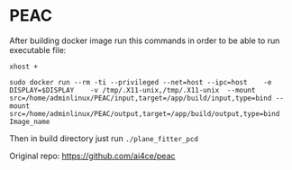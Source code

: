 # PEAC

After building docker image run this commands in order to be able to run executable file:
```
xhost +

sudo docker run --rm -ti --privileged --net=host --ipc=host    -e DISPLAY=$DISPLAY    -v /tmp/.X11-unix,/tmp/.X11-unix  --mount src=/home/adminlinux/PEAC/input,target=/app/build/input,type=bind --mount src=/home/adminlinux/PEAC/output,target=/app/build/output,type=bind Image_name

```
Then in build directory just run `./plane_fitter_pcd `

Original repo: https://github.com/ai4ce/peac
